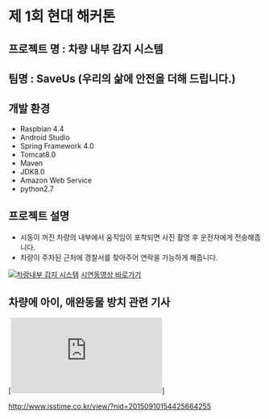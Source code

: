 # 제 1회 현대 해커톤
## 프로젝트 명 : 차량 내부 감지 시스템
## 팀명 : SaveUs (우리의 삶에 안전을 더해 드립니다.)
## 개발 환경 
* Raspbian 4.4 
* Android Studio
* Spring Framework 4.0
* Tomcat8.0
* Maven
* JDK8.0
* Amazon Web Service
* python2.7

## 프로젝트 설명
* 시동이 꺼진 차량의 내부에서 움직임이 포착되면 사진 촬영 후 운전자에게 전송해줍니다.
* 차량이 주차된 근처에 경찰서를 찾아주어 연락을 가능하게 해줍니다.


[![차랑내부 감지 시스템](http://img.youtube.com/vi/g6DI1Go8mjY/0.jpg)](https://youtu.be/g6DI1Go8mjY)
[시연동영상 바로가기](https://youtu.be/g6DI1Go8mjY)


## 차량에 아이, 애완동물 방치 관련 기사
[![차랑내부 감지 시스템](http://www.yonhapnews.co.kr/bulletin/2016/07/30/0200000000AKR20160730026752054.HTML)]

http://www.isstime.co.kr/view/?nid=20150910154425664255
